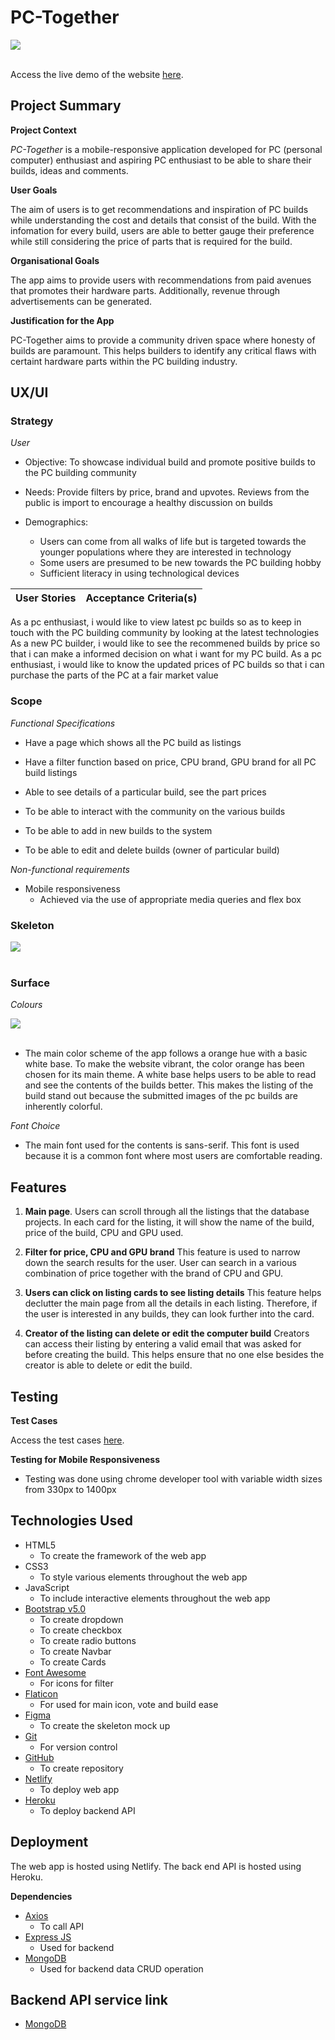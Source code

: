 # PC-Together 
<img src='PC-Together.png' style='display:block'><br>

Access the live demo of the website [here](https://ephemeral-sunshine-555075.netlify.app/index.html).

## Project Summary

**Project Context**

 _PC-Together_ is a mobile-responsive application developed for PC (personal computer) enthusiast and aspiring PC enthusiast to be able to share their builds, ideas and comments.

**User Goals**

The aim of users is to get recommendations and inspiration of PC builds while understanding the cost and details that consist of the build. With the infomation for every build, users are able to better gauge their preference while still considering the price of parts that is required for the build. 

**Organisational Goals**

The app aims to provide users with recommendations from paid avenues that promotes their hardware parts. Additionally, revenue through advertisements can be generated.

**Justification for the App**

PC-Together aims to provide a community driven space where honesty of builds are paramount. This helps builders to identify any critical flaws with certaint hardware parts within the PC building industry.

## UX/UI

### **Strategy**
_User_
* Objective: To showcase individual build and promote positive builds to the PC building community

* Needs: Provide filters by price, brand and upvotes. Reviews from the public is import to encourage a healthy discussion on builds

* Demographics:
    * Users can come from all walks of life but is targeted towards the younger populations where they are interested in technology
    * Some users are presumed to be new towards the PC building hobby
    * Sufficient literacy in using technological devices


User Stories | Acceptance Criteria(s)
------------ | -------------
As a pc enthusiast, i would like to view latest pc builds so as to keep in touch with the PC building community by looking at the latest technologies
As a new PC builder, i would like to see the recommened builds by price so that i can make a informed decision on what i want for my PC build.
As a pc enthusiast, i would like to know the updated prices of PC builds so that i can purchase the parts of the PC at a fair market value

### **Scope**

_Functional Specifications_
* Have a page which shows all the PC build as listings

* Have a filter function based on price, CPU brand, GPU brand for all PC build listings

* Able to see details of a particular build, see the part prices

* To be able to interact with the community on the various builds

* To be able to add in new builds to the system

* To be able to edit and delete builds (owner of particular build)

_Non-functional requirements_
* Mobile responsiveness
    * Achieved via the use of appropriate media queries and flex box

### **Skeleton**

<img src='figma.png' style='display:block'><br>

### **Surface**

_Colours_

<img src='color.png' style='display:block'><br>

* The main color scheme of the app follows a orange hue with a basic white base. 
To make the website vibrant, the color orange has been chosen for its main theme. A white base helps users to be able to read and see the contents of the builds better. This makes the listing of the build stand out because the submitted images of the pc builds are inherently colorful.

_Font Choice_
* The main font used for the contents is sans-serif. This font is used because it is a common font where most users are comfortable reading.

## Features
1. **Main page**. Users can scroll through all the listings that the database projects. In each card for the listing, it will show the name of the build, price of the build, CPU and GPU used.

2. **Filter for price, CPU and GPU brand** This feature is used to narrow down the search results for the user. User can search in a various combination of price together with the brand of CPU and GPU.

3. **Users can click on listing cards to see listing details** This feature helps declutter the main page from all the details in each listing. Therefore, if the user is interested in any builds, they can look further into the card.

4. **Creator of the listing can delete or edit the computer build** Creators can access their listing by entering a valid email that was asked for before creating the build. This helps ensure that no one else besides the creator is able to delete or edit the build. 


## Testing

**Test Cases**

Access the test cases [here](https://github.com/MarcusCWD/PC-together-front/blob/main/test-case/Test%20Case.pdf).

**Testing for Mobile Responsiveness**
 * Testing was done using chrome developer tool with variable width sizes from 330px to 1400px


## Technologies Used

* HTML5
    * To create the framework of the web app
* CSS3
    * To style various elements throughout the web app
* JavaScript
    * To include interactive elements throughout the web app
* [Bootstrap v5.0](https://getbootstrap.com/docs/5.0/getting-started/introduction/)
    * To create dropdown
    * To create checkbox
    * To create radio buttons
    * To create Navbar
    * To create Cards
* [Font Awesome](https://fontawesome.com/)
    * For icons for filter
* [Flaticon](https://www.flaticon.com/)
    * For used for main icon, vote and build ease
* [Figma](https://www.figma.com/)
    * To create the skeleton mock up
* [Git](https://git-scm.com/)
    * For version control
* [GitHub](http://github.com)
    * To create repository
* [Netlify](https://www.netlify.com/)
    * To deploy web app
* [Heroku](https://dashboard.heroku.com/)
    * To deploy backend API

## Deployment

The web app is hosted using Netlify.
The back end API is hosted using Heroku.

**Dependencies**

* [Axios](https://cdnjs.com/libraries/axios)
    * To call API
* [Express JS](https://expressjs.com/)
    * Used for backend
* [MongoDB](https://www.mongodb.com/)
    * Used for backend data CRUD operation

## Backend API service link

* [MongoDB](https://github.com/MarcusCWD/PC-together)